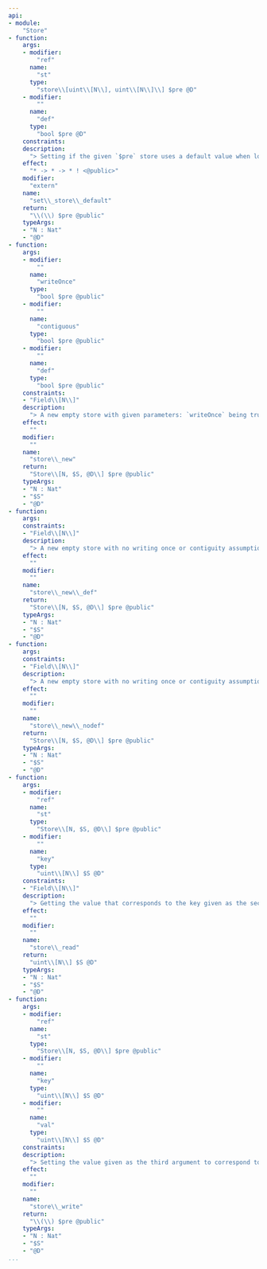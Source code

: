 ```yaml
---
api:
- module:
    "Store"
- function:
    args:
    - modifier:
        "ref"
      name:
        "st"
      type:
        "store\\[uint\\[N\\], uint\\[N\\]\\] $pre @D"
    - modifier:
        ""
      name:
        "def"
      type:
        "bool $pre @D"
    constraints:
    description:
      "> Setting if the given `$pre` store uses a default value when looking up a missing key or not (if set to false, a failure occurs in such case)."
    effect:
      "* -> * -> * ! <@public>"
    modifier:
      "extern"
    name:
      "set\\_store\\_default"
    return:
      "\\(\\) $pre @public"
    typeArgs:
    - "N : Nat"
    - "@D"
- function:
    args:
    - modifier:
        ""
      name:
        "writeOnce"
      type:
        "bool $pre @public"
    - modifier:
        ""
      name:
        "contiguous"
      type:
        "bool $pre @public"
    - modifier:
        ""
      name:
        "def"
      type:
        "bool $pre @public"
    constraints:
    - "Field\\[N\\]"
    description:
      "> A new empty store with given parameters: `writeOnce` being true means that the value for every key is set at most once; `contiguous` being true means that the used keys are consecutive; `def` being true means that a default value is returned if a missing key is looked up. It is up to the programmer that the conditions assumed by `writeOnce` and `contiguous` be valid."
    effect:
      ""
    modifier:
      ""
    name:
      "store\\_new"
    return:
      "Store\\[N, $S, @D\\] $pre @public"
    typeArgs:
    - "N : Nat"
    - "$S"
    - "@D"
- function:
    args:
    constraints:
    - "Field\\[N\\]"
    description:
      "> A new empty store with no writing once or contiguity assumptions and using a default value."
    effect:
      ""
    modifier:
      ""
    name:
      "store\\_new\\_def"
    return:
      "Store\\[N, $S, @D\\] $pre @public"
    typeArgs:
    - "N : Nat"
    - "$S"
    - "@D"
- function:
    args:
    constraints:
    - "Field\\[N\\]"
    description:
      "> A new empty store with no writing once or contiguity assumptions and not using a default value."
    effect:
      ""
    modifier:
      ""
    name:
      "store\\_new\\_nodef"
    return:
      "Store\\[N, $S, @D\\] $pre @public"
    typeArgs:
    - "N : Nat"
    - "$S"
    - "@D"
- function:
    args:
    - modifier:
        "ref"
      name:
        "st"
      type:
        "Store\\[N, $S, @D\\] $pre @public"
    - modifier:
        ""
      name:
        "key"
      type:
        "uint\\[N\\] $S @D"
    constraints:
    - "Field\\[N\\]"
    description:
      "> Getting the value that corresponds to the key given as the second argument in the store given as the first argument."
    effect:
      ""
    modifier:
      ""
    name:
      "store\\_read"
    return:
      "uint\\[N\\] $S @D"
    typeArgs:
    - "N : Nat"
    - "$S"
    - "@D"
- function:
    args:
    - modifier:
        "ref"
      name:
        "st"
      type:
        "Store\\[N, $S, @D\\] $pre @public"
    - modifier:
        ""
      name:
        "key"
      type:
        "uint\\[N\\] $S @D"
    - modifier:
        ""
      name:
        "val"
      type:
        "uint\\[N\\] $S @D"
    constraints:
    description:
      "> Setting the value given as the third argument to correspond to the key given as the second argument in the store given as the first argument."
    effect:
      ""
    modifier:
      ""
    name:
      "store\\_write"
    return:
      "\\(\\) $pre @public"
    typeArgs:
    - "N : Nat"
    - "$S"
    - "@D"
...
```

